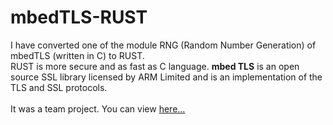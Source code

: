 # mbedTLS-RUST
I have converted one of the module RNG (Random Number Generation) of mbedTLS (written in C) to RUST.<br/>
RUST is more secure and as fast as C language. **mbed TLS** is an open source SSL library licensed by ARM Limited and is an implementation of the TLS and SSL protocols.<br/>
<br/>
It was a team project. You can view <a href="https://github.com/TPCSS-mbedTLS-Project-2020-22/mbedtls-source/tree/as-ms-ctr-drbg">here...</a>
